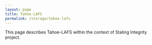 ```yaml
---
layout: page
title: Tahoe-LAFS
permalink: /storage/tahoe-lafs
---
```


This page describes Tahoe-LAFS within the context of Staling Integrity project.
